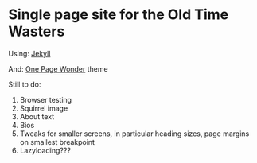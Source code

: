 # Single page site for the Old Time Wasters

Using: [Jekyll](https://github.com/jekyll/jekyll)

And: [One Page Wonder](http://themes.jekyllrc.org/one-page-wonder/) theme

Still to do:
1. Browser testing
2. Squirrel image
3. About text
4. Bios
5. Tweaks for smaller screens, in particular heading sizes, page margins on smallest breakpoint
6. Lazyloading???